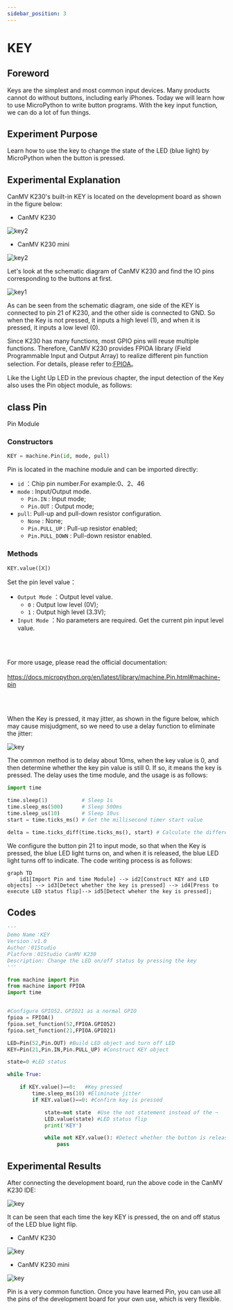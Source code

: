 ```yaml
---
sidebar_position: 3
---
```


# KEY

## Foreword
Keys are the simplest and most common input devices. Many products cannot do without buttons, including early iPhones. Today we will learn how to use MicroPython to write button programs. With the key input function, we can do a lot of fun things.

## Experiment Purpose
Learn how to use the key to change the state of the LED (blue light) by MicroPython when the button is pressed.

## Experimental Explanation

CanMV K230's built-in KEY is located on the development board as shown in the figure below:

- CanMV K230

![key2](./img/key/key1.png)

- CanMV K230 mini

![key2](./img/key/key1_1.png)

Let's look at the schematic diagram of CanMV K230 and find the IO pins corresponding to the buttons at first.

![key1](./img/key/key2.png)

As can be seen from the schematic diagram, one side of the KEY is connected to pin 21 of K230, and the other side is connected to GND. So when the Key is not pressed, it inputs a high level (1), and when it is pressed, it inputs a low level (0).

Since K230 has many functions, most GPIO pins will reuse multiple functions. Therefore, CanMV K230 provides FPIOA library (Field Programmable Input and Output Array) to realize different pin function selection. For details, please refer to:[FPIOA](https://developer.canaan-creative.com/k230_canmv/main/zh/api/machine/K230_CanMV_FPIOA%E6%A8%A1%E5%9D%97API%E6%89%8B%E5%86%8C.html#)。

Like the Light Up LED in the previous chapter, the input detection of the Key also uses the Pin object module, as follows:

## class Pin
Pin Module

### Constructors
```python
KEY = machine.Pin(id, mode, pull)
```

Pin is located in the machine module and can be imported directly:

- `id` ：Chip pin number.For example:0、2、46
- `mode` : Input/Output mode.
    - `Pin.IN` : Input mode;
    - `Pin.OUT` : Output mode;   
- `pull`: Pull-up and pull-down resistor configuration.
    - `None` : None;
    - `Pin.PULL_UP` : Pull-up resistor enabled;
    - `Pin.PULL_DOWN` : Pull-down resistor enabled.



### Methods
```python
KEY.value([X])
```
Set the pin level value：
- `Output Mode` ：Output level value.
    - `0` :  Output low level (0V);
    - `1` :  Output high level (3.3V);
- `Input Mode` ：No parameters are required. Get the current pin input level value.

<br></br>

For more usage, please read the official documentation:<br></br>
https://docs.micropython.org/en/latest/library/machine.Pin.html#machine-pin

<br></br>

When the Key is pressed, it may jitter, as shown in the figure below, which may cause misjudgment, so we need to use a delay function to eliminate the jitter:

![key](./img/key/key3.png)

The common method is to delay about 10ms, when the key value is 0, and then determine whether the key pin value is still 0. If so, it means the key is pressed. The delay uses the time module, and the usage is as follows:
```python
import time

time.sleep(1)           # Sleep 1s
time.sleep_ms(500)      # Sleep 500ms
time.sleep_us(10)       # Sleep 10us
start = time.ticks_ms() # Get the millisecond timer start value

delta = time.ticks_diff(time.ticks_ms(), start) # Calculate the difference from power-on to the current time
```

We configure the button pin 21 to input mode, so that when the Key is pressed, the blue LED light turns on, and when it is released, the blue LED light turns off to indicate. The code writing process is as follows:

```mermaid
graph TD
    id1[Import Pin and time Module] --> id2[Construct KEY and LED objects] --> id3[Detect whether the key is pressed] --> id4[Press to execute LED status flip]--> id5[Detect wheher the key is pressed];
```

## Codes

```python
'''
Demo Name：KEY
Version：v1.0
Author：01Studio
Platform：01Studio CanMV K230
Description: Change the LED on/off status by pressing the key
'''

from machine import Pin
from machine import FPIOA
import time


#Configure GPIO52、GPIO21 as a normal GPIO
fpioa = FPIOA()
fpioa.set_function(52,FPIOA.GPIO52)
fpioa.set_function(21,FPIOA.GPIO21)

LED=Pin(52,Pin.OUT) #Build LED object and turn off LED
KEY=Pin(21,Pin.IN,Pin.PULL_UP) #Construct KEY object

state=0 #LED status

while True:

    if KEY.value()==0:   #Key pressed
        time.sleep_ms(10) #Eliminate jitter
        if KEY.value()==0: #Confirm key is pressed

            state=not state  #Use the not statement instead of the ~ 
            LED.value(state) #LED status flip
            print('KEY')

            while not KEY.value(): #Detect whether the button is released
                pass

```

## Experimental Results

After connecting the development board, run the above code in the CanMV K230 IDE:

![key](./img/key/key4.png)

It can be seen that each time the key KEY is pressed, the on and off status of the LED blue light flip.

- CanMV K230

![key](./img/key/key5.png)

- CanMV K230 mini

![key](./img/key/key5_2.png)

Pin is a very common function. Once you have learned Pin, you can use all the pins of the development board for your own use, which is very flexible.